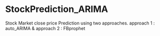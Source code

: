 # StockPrediction_ARIMA
Stock Market close price  Prediction using two approaches.
approach 1 :  auto_ARIMA & approach 2 : FBprophet


